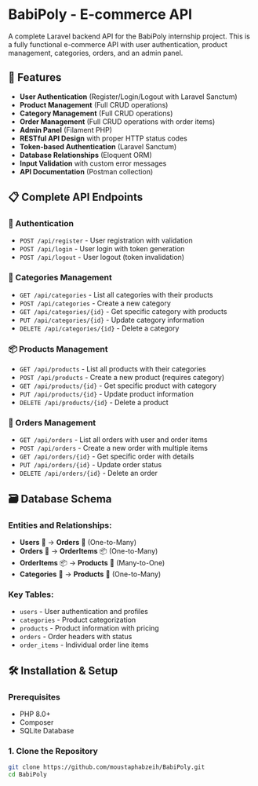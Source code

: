 # BabiPoly - E-commerce API

A complete Laravel backend API for the BabiPoly internship project. This is a fully functional e-commerce API with user authentication, product management, categories, orders, and an admin panel.

## 🚀 Features

- **User Authentication** (Register/Login/Logout with Laravel Sanctum)
- **Product Management** (Full CRUD operations)
- **Category Management** (Full CRUD operations)  
- **Order Management** (Full CRUD operations with order items)
- **Admin Panel** (Filament PHP)
- **RESTful API Design** with proper HTTP status codes
- **Token-based Authentication** (Laravel Sanctum)
- **Database Relationships** (Eloquent ORM)
- **Input Validation** with custom error messages
- **API Documentation** (Postman collection)

## 📋 Complete API Endpoints

### 🔐 Authentication
- `POST /api/register` - User registration with validation
- `POST /api/login` - User login with token generation
- `POST /api/logout` - User logout (token invalidation)

### 📂 Categories Management
- `GET /api/categories` - List all categories with their products
- `POST /api/categories` - Create a new category
- `GET /api/categories/{id}` - Get specific category with products
- `PUT /api/categories/{id}` - Update category information
- `DELETE /api/categories/{id}` - Delete a category

### 📦 Products Management
- `GET /api/products` - List all products with their categories
- `POST /api/products` - Create a new product (requires category)
- `GET /api/products/{id}` - Get specific product with category
- `PUT /api/products/{id}` - Update product information
- `DELETE /api/products/{id}` - Delete a product

### 🛒 Orders Management
- `GET /api/orders` - List all orders with user and order items
- `POST /api/orders` - Create a new order with multiple items
- `GET /api/orders/{id}` - Get specific order with details
- `PUT /api/orders/{id}` - Update order status
- `DELETE /api/orders/{id}` - Delete an order

## 🗃️ Database Schema

### Entities and Relationships:
- **Users** 👤 → **Orders** 🛒 (One-to-Many)
- **Orders** 🛒 → **OrderItems** 📦 (One-to-Many) 
- **OrderItems** 📦 → **Products** 📱 (Many-to-One)
- **Categories** 📂 → **Products** 📱 (One-to-Many)

### Key Tables:
- `users` - User authentication and profiles
- `categories` - Product categorization
- `products` - Product information with pricing
- `orders` - Order headers with status
- `order_items` - Individual order line items

## 🛠️ Installation & Setup

### Prerequisites
- PHP 8.0+
- Composer
- SQLite Database

### 1. Clone the Repository
```bash
git clone https://github.com/moustaphabzeih/BabiPoly.git
cd BabiPoly